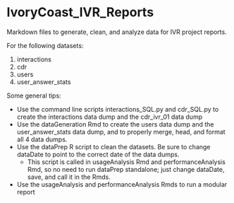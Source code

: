 # IvoryCoast_IVR_Reports
Markdown files to generate, clean, and analyze data for IVR project reports.

For the following datasets: 
1. interactions
2. cdr
3. users
4. user_answer_stats

Some general tips:
* Use the command line scripts interactions_SQL.py and cdr_SQL.py to create the interactions data dump and the cdr_ivr_01 data dump
* Use the dataGeneration Rmd to create the users data dump and the user_answer_stats data dump, and to properly merge, head, and format all 4 data dumps.
* Use the dataPrep R script to clean the datasets. Be sure to change dataDate to point to the correct date of the data dumps.
  - This script is called in usageAnalysis Rmd and performanceAnalysis Rmd, so no need to run dataPrep standalone; just change dataDate, save, and call it in the Rmds.
* Use the usageAnalysis and performanceAnalysis Rmds to run a modular report
